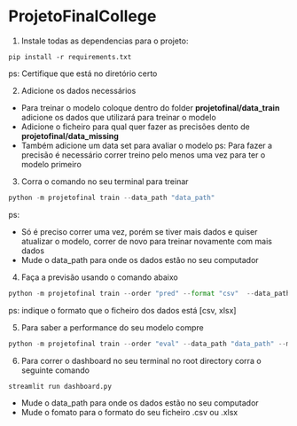 # ProjetoFinalCollege
1. Instale todas as dependencias para o projeto: 
```
pip install -r requirements.txt
```
ps: Certifique que está no diretório certo

2. Adicione os dados necessários
- Para treinar o modelo coloque dentro do folder **projetofinal/data_train** adicione os dados que utilizará para treinar o modelo
- Adicione o ficheiro para qual quer fazer as precisões dento de **projetofinal/data_missing**
- Também adicione um data set para avaliar o modelo
ps: Para fazer a precisão é necessário correr treino pelo menos uma vez para ter o modelo primeiro

3. Corra o comando no seu terminal para treinar
```python
python -m projetofinal train --data_path "data_path"
```
ps: 
- Só é preciso correr uma vez, porém se tiver mais dados e quiser atualizar o modelo, correr de novo para treinar novamente com mais dados
- Mude o data_path para onde os dados estão no seu computador

4.  Faça a previsão usando o comando abaixo
```python
python -m projetofinal train --order "pred" --format "csv"  --data_path "data_path" --model_name "name_of_model"
```
ps: indique o formato que o ficheiro dos dados está [csv, xlsx]

5. Para saber a performance do seu modelo compre
```python
python -m projetofinal train --order "eval" --data_path "data_path" --model_path 'model_path'  --format "csv" --model_name "name_of_model" 
```

6. Para correr o dashboard no seu terminal no root directory corra o seguinte comando
```python
streamlit run dashboard.py    
```

- Mude o data_path para onde os dados estão no seu computador
- Mude o fomato para o formato do seu  ficheiro .csv ou .xlsx